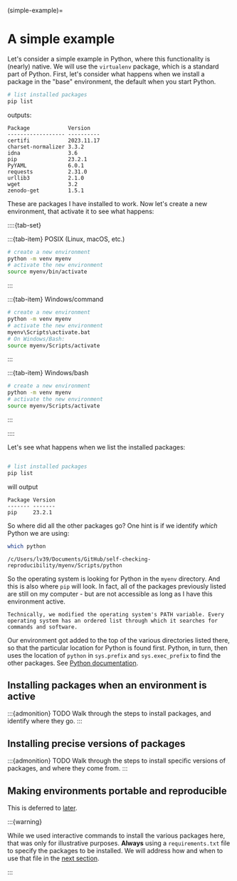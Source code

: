 (simple-example)=
# A simple example

Let's consider a simple example in Python, where this functionality is (nearly) native. We will use the `virtualenv` package, which is a standard part of Python. First, let's consider what happens when we install a package in the "base" environment, the default when you start Python.

```bash
# list installed packages
pip list
```

outputs:

```
Package            Version
------------------ ----------
certifi            2023.11.17
charset-normalizer 3.3.2
idna               3.6
pip                23.2.1
PyYAML             6.0.1
requests           2.31.0
urllib3            2.1.0
wget               3.2
zenodo-get         1.5.1
```

These are packages I have installed to work. Now let's create a new environment, that activate it to see what happens:


::::{tab-set}


:::{tab-item} POSIX (Linux, macOS, etc.)


```bash
# create a new environment
python -m venv myenv
# activate the new environment
source myenv/bin/activate
```

:::

:::{tab-item} Windows/command

```bash
# create a new environment
python -m venv myenv
# activate the new environment
myenv\Scripts\activate.bat
# On Windows/Bash:
source myenv/Scripts/activate
```

:::

:::{tab-item} Windows/bash


```bash
# create a new environment
python -m venv myenv
# activate the new environment
source myenv/Scripts/activate
```

:::

::::

Let's see what happens when we list the installed packages:

```bash

# list installed packages
pip list
```

will output

```
Package Version
------- -------
pip     23.2.1
```

So where did all the other packages go? One hint is if we identify *which* Python we are using:

```bash
which python
```

```
/c/Users/lv39/Documents/GitHub/self-checking-reproducibility/myenv/Scripts/python
```

So the operating system is looking for Python in the `myenv` directory. And this is also where `pip` will look. In fact, all of the packages previously listed are still on my computer - but are not accessible as long as I have this environment active.

```{note}
Technically, we modified the operating system's PATH variable. Every operating system has an ordered list through which it searches for commands and software. 

```

Our environment got added to the top of the various directories listed there, so that the particular location for Python is found first. Python, in turn, then uses the location of `python`  in `sys.prefix` and `sys.exec_prefix` to find the other packages. See [Python documentation](https://docs.python.org/3/library/venv.html#how-venvs-work).

## Installing packages when an environment is active

:::{admonition} TODO
Walk through the steps to install packages, and identify where they go.
:::

## Installing precise versions of packages


:::{admonition} TODO
Walk through the steps to install specific versions of packages, and where they come from.
:::

## Making environments portable and reproducible

This is deferred to [later](reproducing-environments).


:::{warning}

While we used interactive commands to install the various packages here, that was only for illustrative purposes. **Always** using a `requirements.txt` file to specify the packages to be installed. We will address how and when to use that file in the [next section](reproducing-environments).

:::
